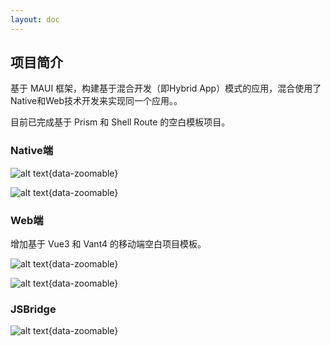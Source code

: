 ```yaml
---
layout: doc
---
```


## 项目简介 ##

基于 MAUI 框架，构建基于混合开发（即Hybrid App）模式的应用，混合使用了Native和Web技术开发来实现同一个应用。。

目前已完成基于 Prism 和 Shell Route 的空白模板项目。

### Native端 ###

<div class="grid grid-cols-3 gap-4">

![alt text](/images/cmono-QQ图片20240703163340.png){data-zoomable}

![alt text](/images/cmono-QQ图片20240703163352.png){data-zoomable}

</div>

### Web端 ###

增加基于 Vue3 和 Vant4 的移动端空白项目模板。

<div class="grid grid-cols-2 gap-4">

![alt text](/images/cmono-QQ图片20240702164208.png){data-zoomable}

![alt text](/images/cmono-QQ图片20240702164215.png){data-zoomable}

</div>

### JSBridge ###

<div class="grid grid-cols-2 gap-4">

![alt text](/images/cmono-QQ图片20240703163357.png){data-zoomable}

</div>
